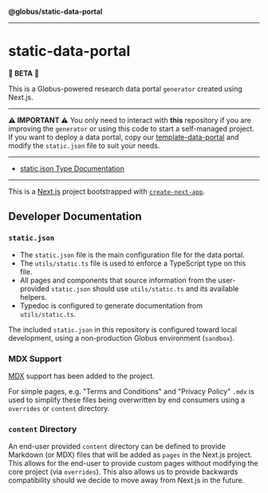 **@globus/static-data-portal**

***

# static-data-portal

**🧪 BETA 🧪**

This is a Globus-powered research data portal `generator` created using Next.js.

---

**⚠️ IMPORTANT ⚠️** You only need to interact with **this** repository if you are improving the `generator` or using this code to start a self-managed project. If you want to deploy a data portal, copy our [template-data-portal](https://github.com/globus/template-data-portal) and modify the `static.json` file to suit your needs.

---

- [static.json Type Documentation](_media/globals.md)

---

This is a [Next.js](https://nextjs.org/) project bootstrapped with [`create-next-app`](https://github.com/vercel/next.js/tree/canary/packages/create-next-app).

## Developer Documentation

### `static.json`

- The `static.json` file is the main configuration file for the data portal.
- The `utils/static.ts` file is used to enforce a TypeScript type on this file.
- All pages and components that source information from the user-provided `static.json` should use `utils/static.ts` and its available helpers.
- Typedoc is configured to generate documentation from `utils/static.ts`.

The included `static.json` in this repository is configured toward local development, using a non-production Globus environment (`sandbox`).

### MDX Support

[MDX](https://nextjs.org/docs/pages/building-your-application/configuring/mdx) support has been added to the project.

For simple pages, e.g. "Terms and Conditions" and "Privacy Policy" `.mdx` is used to simplify these files being overwritten by end consumers using a `overrides` or `content` directory.

### `content` Directory

An end-user provided `content` directory can be defined to provide Markdown (or MDX) files that will be added as `pages` in the Next.js project. This allows for the end-user to provide custom pages without modifying the core project (via `overrides`). This also allows us to provide backwards compatibility should we decide to move away from Next.js in the future.
